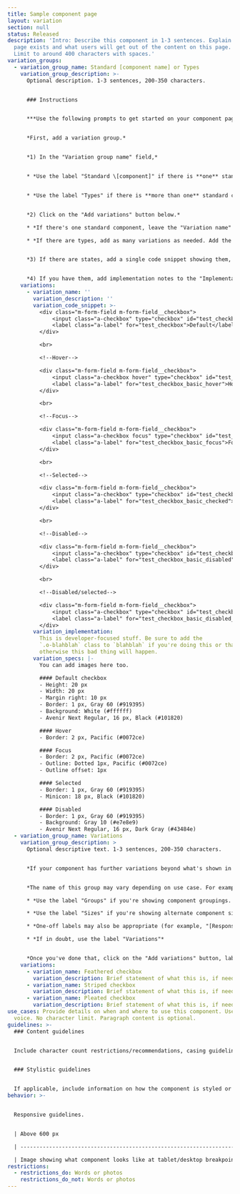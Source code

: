```yaml
---
title: Sample component page
layout: variation
section: null
status: Released
description: 'Intro: Describe this component in 1-3 sentences. Explain why the
  page exists and what users will get out of the content on this page. Be brief.
  Limit to around 400 characters with spaces.'
variation_groups:
  - variation_group_name: Standard [component name] or Types
    variation_group_description: >-
      Optional description. 1-3 sentences, 200-350 characters.


      ### Instructions


      ***Use the following prompts to get started on your component page:***


      *First, add a variation group.*


      *1) In the "Variation group name" field,*  


      * *Use the label "Standard \[component]" if there is **one** standard default component. See [checkboxes](https://cfpb.github.io/design-system/components/checkboxes) and [tables](https://cfpb-sandbox.github.io/design-system/components/tables) as examples.*


      * *Use the label "Types" if there is **more than one** standard component with different use cases. See [buttons](https://cfpb.github.io/design-system/components/buttons) as an example.*


      *2) Click on the "Add variations" button below.* 

      * *If there's one standard component, leave the "Variation name" field blank.* 

      * *If there are types, add as many variations as needed. Add the name of each type to the "Variation name" field.*


      *3) If there are states, add a single code snippet showing them, as shown in this example. If necessary, you can add an image instead of a code snippet, but live samples are strongly preferred.*


      *4) If you have them, add implementation notes to the "Implementation details" tab. Add design, production, and style notes to the "Optional specs" tab.*
    variations:
      - variation_name: ''
        variation_description: ''
        variation_code_snippet: >-
          <div class="m-form-field m-form-field__checkbox">
              <input class="a-checkbox" type="checkbox" id="test_checkbox">
              <label class="a-label" for="test_checkbox">Default</label>
          </div>

          <br>

          <!--Hover-->

          <div class="m-form-field m-form-field__checkbox">
              <input class="a-checkbox hover" type="checkbox" id="test_checkbox_basic_hover">
              <label class="a-label" for="test_checkbox_basic_hover">Hover</label>
          </div>

          <br>

          <!--Focus-->

          <div class="m-form-field m-form-field__checkbox">
              <input class="a-checkbox focus" type="checkbox" id="test_checkbox_basic_focus">
              <label class="a-label" for="test_checkbox_basic_focus">Focus</label>
          </div>

          <br>

          <!--Selected-->

          <div class="m-form-field m-form-field__checkbox">
              <input class="a-checkbox" type="checkbox" id="test_checkbox_basic_checked" checked>
              <label class="a-label" for="test_checkbox_basic_checked">Selected</label>
          </div>

          <br>

          <!--Disabled-->

          <div class="m-form-field m-form-field__checkbox">
              <input class="a-checkbox" type="checkbox" id="test_checkbox_basic_disabled" disabled>
              <label class="a-label" for="test_checkbox_basic_disabled">Disabled</label>
          </div>

          <br>

          <!--Disabled/selected-->

          <div class="m-form-field m-form-field__checkbox">
              <input class="a-checkbox" type="checkbox" id="test_checkbox_basic_disabled_selected" disabled checked>
              <label class="a-label" for="test_checkbox_basic_disabled_selected">Disabled/selected</label>
          </div>
        variation_implementation:
          This is developer-focused stuff. Be sure to add the
          `.o-blahblah` class to `blahblah` if you're doing this or that,
          otherwise this bad thing will happen.
        variation_specs: |-
          You can add images here too.

          #### Default checkbox
          - Height: 20 px
          - Width: 20 px
          - Margin right: 10 px
          - Border: 1 px, Gray 60 (#919395)
          - Background: White (#ffffff)
          - Avenir Next Regular, 16 px, Black (#101820)

          #### Hover
          - Border: 2 px, Pacific (#0072ce)

          #### Focus
          - Border: 2 px, Pacific (#0072ce)
          - Outline: Dotted 1px, Pacific (#0072ce)
          - Outline offset: 1px

          #### Selected
          - Border: 1 px, Gray 60 (#919395)
          - Minicon: 18 px, Black (#101820)

          #### Disabled
          - Border: 1 px, Gray 60 (#919395)
          - Background: Gray 10 (#e7e8e9)
          - Avenir Next Regular, 16 px, Dark Gray (#43484e)
  - variation_group_name: Variations
    variation_group_description: >
      Optional descriptive text. 1-3 sentences, 200-350 characters.


      *If your component has further variations beyond what's shown in the Standard/Types group above, add an additional "Variation group", and name it using the "Variation group name" field.*


      *The name of this group may vary depending on use case. For example:*

      * *Use the label "Groups" if you're showing component groupings. See [expandables](https://cfpb.github.io/design-system/components/expandables#groups) for an example.* 

      * *Use the label "Sizes" if you're showing alternate component sizes. See [checkboxes](https://cfpb.github.io/design-system/components/checkboxes#sizes) for an example.*

      * *One-off labels may also be appropriate (for example, "[Responsive tables](https://cfpb.github.io/design-system/components/tables#responsive-tables)", "[Links with icons](https://cfpb.github.io/design-system/components/links#links-with-icons))* 

      * *If in doubt, use the label "Variations"* 


      *Once you've done that, click on the "Add variations" button, label each variation, and add implementation and specs details as needed.*
    variations:
      - variation_name: Feathered checkbox
        variation_description: Brief statement of what this is, if needed. Sample would appear below.
      - variation_name: Striped checkbox
        variation_description: Brief statement of what this is, if needed. Sample would appear below.
      - variation_name: Pleated checkbox
        variation_description: Brief statement of what this is, if needed. Sample would appear below.
use_cases: Provide details on when and where to use this component. Use active
  voice. No character limit. Paragraph content is optional.
guidelines: >-
  ### Content guidelines


  Include character count restrictions/recommendations, casing guidelines, voice, etc. No character limit. Paragraph content is optional.


  ### Stylistic guidelines


  If applicable, include information on how the component is styled or used. This is not used often in component pages, mostly foundations pages.
behavior: >-


  Responsive guidelines.


  | Above 600 px                                                         | Below 601 px                                                 |

  | -------------------------------------------------------------------- | ------------------------------------------------------------ |

  | Image showing what component looks like at tablet/desktop breakpoint | Image showing what component looks like at mobile breakpoint |
restrictions:
  - restrictions_do: Words or photos
    restrictions_do_not: Words or photos
---
```


